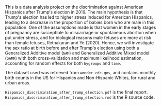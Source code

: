  This is a data analysis project on the discrimination against American Hispanics after Trump's election in 2016. The main hypothesis is that Trump's election has led to higher stress induced for American Hispanics, leading to a decrease in the proportion of babies born who are male in this population. One of the assumptions made is that women in the early stages of pregnancy are susceptible to miscarriage or spontaneous abortion when put under stress, and for biological reasons male fetuses are more at risk than female fetuses, Retnakaran and Ye (2020). Hence, we will investigate the sex ratio at birth before and after Trump's election using both a Generalized Additive model (`GAM`) and Generalized Additive Mixed model (`GAMM`) with both cross-validation and maximum likelihood estimation, accounting for random effects for both `bygroups` and `time`.

The dataset used was retrieved from `wonder.cdc.gov`, and contains monthly birth counts in the US for Hispanics and Non-Hispanic Whites, for rural and urban areas.

`Hispanics_discrimination_after_trump_election.pdf` is the final report. \
`Hispanics_discrimination_after_trump_election.rmd` is the R source code.
